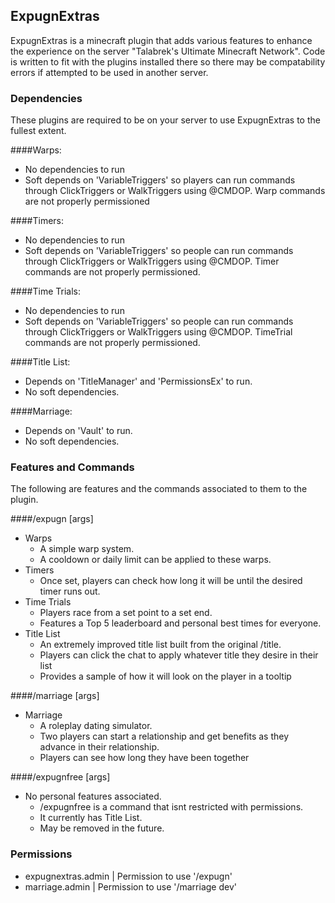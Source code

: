 ## ExpugnExtras
ExpugnExtras is a minecraft plugin that adds various features to enhance the experience
on the server "Talabrek's Ultimate Minecraft Network". Code is written to fit with the plugins
installed there so there may be compatability errors if attempted to be used in another server.

### Dependencies
These plugins are required to be on your server to use ExpugnExtras to the fullest extent.

####Warps:
  * No dependencies to run
  * Soft depends on 'VariableTriggers' so players can run commands through ClickTriggers 
    or WalkTriggers using @CMDOP. Warp commands are not properly permissioned

####Timers:
  * No dependencies to run
  * Soft depends on 'VariableTriggers' so people can run commands through ClickTriggers
    or WalkTriggers using @CMDOP. Timer commands are not properly permissioned.

####Time Trials:
  * No dependencies to run
  * Soft depends on 'VariableTriggers' so people can run commands through ClickTriggers
    or WalkTriggers using @CMDOP. TimeTrial commands are not properly permissioned.

####Title List:
  * Depends on 'TitleManager' and 'PermissionsEx' to run.
  * No soft dependencies.

####Marriage:
  * Depends on 'Vault' to run.
  * No soft dependencies.

### Features and Commands
The following are features and the commands associated to them to the plugin.

####/expugn [args]
  * Warps
    - A simple warp system.
    - A cooldown or daily limit can be applied to these warps.
  * Timers
    - Once set, players can check how long it will be until the desired timer runs out.
  * Time Trials
    - Players race from a set point to a set end.
    - Features a Top 5 leaderboard and personal best times for everyone.
  * Title List
    - An extremely improved title list built from the original /title.
    - Players can click the chat to apply whatever title they desire in their list
    - Provides a sample of how it will look on the player in a tooltip

####/marriage [args]
  * Marriage
    - A roleplay dating simulator.
    - Two players can start a relationship and get benefits as they advance in their relationship.
    - Players can see how long they have been together

####/expugnfree [args]
  * No personal features associated.
    - /expugnfree is a command that isnt restricted with permissions.
    - It currently has Title List.
    - May be removed in the future.

### Permissions
  * expugnextras.admin | Permission to use '/expugn'
  * marriage.admin | Permission to use '/marriage dev'

